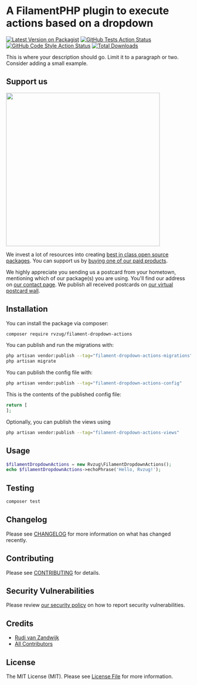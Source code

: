 # A FilamentPHP plugin to execute actions based on a dropdown

[![Latest Version on Packagist](https://img.shields.io/packagist/v/rvzug/filament-dropdown-actions.svg?style=flat-square)](https://packagist.org/packages/rvzug/filament-dropdown-actions)
[![GitHub Tests Action Status](https://img.shields.io/github/actions/workflow/status/rvzug/filament-dropdown-actions/run-tests.yml?branch=main&label=tests&style=flat-square)](https://github.com/rvzug/filament-dropdown-actions/actions?query=workflow%3Arun-tests+branch%3Amain)
[![GitHub Code Style Action Status](https://img.shields.io/github/actions/workflow/status/rvzug/filament-dropdown-actions/fix-php-code-style-issues.yml?branch=main&label=code%20style&style=flat-square)](https://github.com/rvzug/filament-dropdown-actions/actions?query=workflow%3A"Fix+PHP+code+style+issues"+branch%3Amain)
[![Total Downloads](https://img.shields.io/packagist/dt/rvzug/filament-dropdown-actions.svg?style=flat-square)](https://packagist.org/packages/rvzug/filament-dropdown-actions)

This is where your description should go. Limit it to a paragraph or two. Consider adding a small example.

## Support us

[<img src="https://github-ads.s3.eu-central-1.amazonaws.com/filament-dropdown-actions.jpg?t=1" width="419px" />](https://spatie.be/github-ad-click/filament-dropdown-actions)

We invest a lot of resources into creating [best in class open source packages](https://spatie.be/open-source). You can support us by [buying one of our paid products](https://spatie.be/open-source/support-us).

We highly appreciate you sending us a postcard from your hometown, mentioning which of our package(s) you are using. You'll find our address on [our contact page](https://spatie.be/about-us). We publish all received postcards on [our virtual postcard wall](https://spatie.be/open-source/postcards).

## Installation

You can install the package via composer:

```bash
composer require rvzug/filament-dropdown-actions
```

You can publish and run the migrations with:

```bash
php artisan vendor:publish --tag="filament-dropdown-actions-migrations"
php artisan migrate
```

You can publish the config file with:

```bash
php artisan vendor:publish --tag="filament-dropdown-actions-config"
```

This is the contents of the published config file:

```php
return [
];
```

Optionally, you can publish the views using

```bash
php artisan vendor:publish --tag="filament-dropdown-actions-views"
```

## Usage

```php
$filamentDropdownActions = new Rvzug\FilamentDropdownActions();
echo $filamentDropdownActions->echoPhrase('Hello, Rvzug!');
```

## Testing

```bash
composer test
```

## Changelog

Please see [CHANGELOG](CHANGELOG.md) for more information on what has changed recently.

## Contributing

Please see [CONTRIBUTING](CONTRIBUTING.md) for details.

## Security Vulnerabilities

Please review [our security policy](../../security/policy) on how to report security vulnerabilities.

## Credits

- [Rudi van Zandwijk](https://github.com/rvzug)
- [All Contributors](../../contributors)

## License

The MIT License (MIT). Please see [License File](LICENSE.md) for more information.
